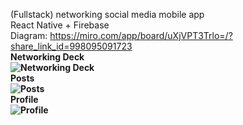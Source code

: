 (Fullstack) networking social media mobile app
<br>React Native + Firebase 
<br>Diagram: https://miro.com/app/board/uXjVPT3Trlo=/?share_link_id=998095091723
<br><b>Networking Deck<b><br>
![Networking Deck](https://media.giphy.com/media/v1.Y2lkPTc5MGI3NjExeGxmZ2w0MWdnb3E3NDhhNW9uMXhpN2hrMHRydGY2N2ZudmdxNXdqNyZlcD12MV9pbnRlcm5hbF9naWZfYnlfaWQmY3Q9Zw/HALuwxjUYJ0IzDquFc/giphy.gif)
<br>Posts<br>
![Posts](https://media.giphy.com/media/v1.Y2lkPTc5MGI3NjExNmV1MGwybHplY24wcXk3M2txanRlNHQ2aGhtNzhyM2JuZDZ1bjduayZlcD12MV9pbnRlcm5hbF9naWZfYnlfaWQmY3Q9Zw/zIbq2uTcX2C48LN1Ad/giphy.gif)
<br>Profile<br>
![Profile](https://media.giphy.com/media/v1.Y2lkPTc5MGI3NjExbzEyNDVuem0xcGlxd3Z5NW1nYWJ0cW05dzNzc3R4d2gzNzFra3YzZCZlcD12MV9pbnRlcm5hbF9naWZfYnlfaWQmY3Q9Zw/aAIkw3ltrCqlztsbio/giphy.gif)

